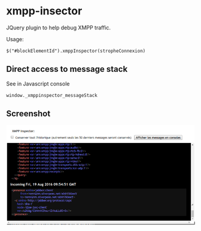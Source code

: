 # xmpp-insector

JQuery plugin to help debug XMPP traffic.

Usage:

    $("#blockElementId").xmppInspector(stropheConnexion)

## Direct access to message stack

See in Javascript console 

    window._xmppinspector_messageStack

## Screenshot

![Screenshot](screen_capture.png)